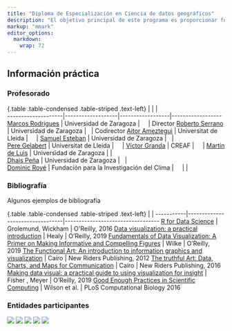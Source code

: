 ```yaml
---
title: "Diploma de Especialización en Ciencia de datos geográficos"
description: "El objetivo principal de este programa es proporcionar formación especializada en el manejo de grandes volúmenes de datos geográficos cuyo tamaño, complejidad y progresión en volumen, dificultan su gestión y análisis con herramientas convencionales. El uso de herramientas de programación de libre acceso facilita soluciones accesibles para el tratamiento de la información, siempre que se usen estrategias adecuadas y adaptadas al problema, siendo destrezas muy valiosas para el desempeño profesional."
markup: "mmark"
editor_options: 
  markdown: 
    wrap: 72
---
```





## Información práctica

### Profesorado


{.table .table-condensed .table-striped .text-left}
<span></span>       | <span></span>     | <span></span>    | <span></span>    
--------------------|-------------------|------------------|------------------
[Marcos Rodrigues](http://geografia.unizar.es/personal/marcos-rodrigues-mimbrero) | Universidad de Zaragoza        | <a href="mailto:rmarcos@unizar.es" title="email"><i class="fa fa-envelope"></i></a> &nbsp; <a href="https://github.com/rmarcosgit" title="GitHub"><i class="fa fa-github"></i></a> &nbsp; <a href="https://www.google.com/url?sa=t&source=web&rct=j&opi=89978449&url=https://twitter.com/krestatheklown" title="Twitter"><i class="fa fa-twitter"></i></a> | Director
[Roberto Serrano](http://geografia.unizar.es/personal/roberto-serrano-notivoli) | Universidad de Zaragoza | <a href="mailto:roberto.serrano@unizar.es" title="email"><i class="fa fa-envelope"></i></a> &nbsp; <a href="https://github.com/rsnotivol" title="GitHub"><i class="fa fa-github"></i></a> | Codirector
[Aitor Ameztegui](https://amezteguilab.wordpress.com/) | Universitat de Lleida | <a href="mailto:aitor.ameztegui@udl.cat" title="email"><i class="fa fa-envelope"></i></a> &nbsp; <a href="https://github.com/ameztegui" title="GitHub"><i class="fa fa-github"></i></a> &nbsp; <a href="https://x.com/multivac42" title="Twitter"><i class="fa fa-twitter"></i></a> |
[Samuel Esteban](http://geografia.unizar.es/personal/samuel-esteban-rodriguez) | Universidad de Zaragoza | <a href="mailto:mailto:sestebanr@unizar.es" title="email"><i class="fa fa-envelope"></i></a> &nbsp; <a href="" title="GitHub"><i class="fa fa-github"></i></a> |  
[Pere Gelabert](https://pjgelabert.netlify.app/) | Universitat de Lleida | <a href="mailto:perejoan.gelabert@udl.cat" title="email"><i class="fa fa-envelope"></i></a> &nbsp; <a href="https://github.com/scsibs" title="GitHub"><i class="fa fa-github"></i></a>  &nbsp; <a href="https://x.com/pere_gelabert?lang=es" title="Twitter"><i class="fa fa-twitter"></i></a> | 
[Víctor Granda](https://www.creaf.cat/es/sobre-nosotros/nuestra-gente/victor-granda-garcia) | CREAF |  <a href="mailto:v.granda@creaf.uab.cat" title="email"><i class="fa fa-envelope"></i></a> &nbsp; <a href="https://github.com/MalditoBarbudo" title="GitHub"><i class="fa fa-github"></i></a> &nbsp; <a href="https://x.com/malditobarbudo?lang=es" title="Twitter"><i class="fa fa-twitter"></i></a> | 
[Martín de Luis](http://geografia.unizar.es/personal/martin-de-luis-arrillaga) | Universidad de Zaragoza | <a href="mailto:mdla@unizar.es" title="email"><i class="fa fa-envelope"></i></a> |  
[Dhais Peña](http://geografia.unizar.es/personal/dhais-pena-angulo) | Universidad de Zaragoza | <a href="mailto:dpa@unizar.es" title="email"><i class="fa fa-envelope"></i></a>  &nbsp; <a href="https://x.com/dhaispa?lang=es" title="Twitter"><i class="fa fa-twitter"></i></a> |  
[Dominic Royé](https://www.linkedin.com/in/dominicroye) | Fundación para la Investigación del Clima | <a href="mailto:dominic.roye@ficlima.org" title="email"><i class="fa fa-envelope"></i></a> &nbsp; <a href="https://github.com/dominicroye" title="GitHub"><i class="fa fa-github"></i></a>&nbsp; <a href="https://x.com/dr_xeo?lang=es" title="Twitter"><i class="fa fa-twitter"></i></a> |   |
  

### Bibliografía

Algunos ejemplos de bibliografía

{.table .table-condensed .table-striped .text-left}
 <span></span>     | <span></span> | <span></span> 
-----------|---------------------------------|----------------------------------
[R for Data Science](http://r4ds.had.co.nz/) | Grolemund, Wickham | O'Reilly, 2016
[Data visualization: a practical introduction](https://kieranhealy.org/publications/dataviz/) | Healy | O’Reilly, 2019
[Fundamentals of Data Visualization: A Primer on Making Informative and Compelling Figures](https://serialmentor.com/dataviz/) | Wilke | O’Reilly, 2019
[The Functional Art: An introduction to information graphics and visualization](http://www.thefunctionalart.com/) | Cairo | New Riders Publishing, 2012
[The truthful Art: Data, Charts, and Maps for Communication](https://www.amazon.es/Truthful-Art-Data-Charts-Communication/dp/0321934075) | Cairo | New Riders Publishing, 2016
[Making data visual: a practical guide to using visualization for insight](https://www.amazon.com/Making-Data-Visual-Practical-Visualization/dp/1491928468) | Fisher , Meyer |  O’Reilly, 2019
[Good Enough Practices in Scientific Computing](https://journals.plos.org/ploscompbiol/article?id=10.1371/journal.pcbi.1005510) | Wilson et al. | PLoS Computational Biology 2016 


### Entidades participantes

![](img/logo.png)
![](img/logo_unizar.png)
![](img/logo_udl.png)
![](img/logo_CREAF.jpg)
![](img/logo_fic.png)
